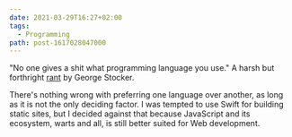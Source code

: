 ```yaml
---
date: 2021-03-29T16:27+02:00
tags:
  - Programming
path: post-1617028047000
---
```


"No one gives a shit what programming language you use." A harsh but forthright [rant](https://georgestocker.com/2021/03/28/no-one-gives-a-shit-what-programming-language-you-use/) by George Stocker.

There's nothing wrong with preferring one language over another, as long as it is not the only deciding factor. I was tempted to use Swift for building static sites, but I decided against that because JavaScript and its ecosystem, warts and all, is still better suited for Web development.
